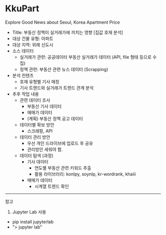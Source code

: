 # KkuPart
Explore Good News about Seoul, Korea Apartment Price

- Title: 부동산 정책이 실거래가에 끼치는 영향 [집값 호재 분석]
- 대상 건물 유형: 아파트
- 대상 지역: 위례 신도시
- 소스 데이터
    - 실거래가 관련: 공공데이터 부동산 실거래가 데이터 (API, file 형태 등으로 수집)
    - 정책 관련: 부동산 관련 뉴스 데이터 (Scrapping)
- 분석 컨텐츠
    - 호재 유형별 기사 매칭
    - 기사 트렌드와 실거래가 트렌드 관계 분석
- 추후 작업 내용
    - 관련 데이터 조사
        - 부동산 기사 데이터
        - 매매가 데이터
        - (계획) 부동산 정책 공고 데이터
    - 데이터별 확보 방안
        - 스크래핑, API
    - 데이터 관리 방안
        - 우선 개인 드라이브에 업로드 후 공유
        - 관리방안 세워야 함.
    - 데이터 탐색 (과정)
        - 기사 데이터
            - 연도별 부동산 관련 키워드 추출
            - 활용 라이브러리: konlpy, soynlp, kr-wordrank, khaiii
        - 매매가 데이터
            - 시계열 트렌드 확인

--------------
참고
1. Jupyter Lab 사용
- pip install jupyterlab
- "> jupyter lab"
